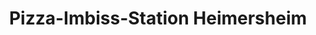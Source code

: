 ---
title: "Pizza-Imbiss-Station Heimersheim"
url: /heimersheim/pizza-imbiss-station-heimersheim/
---